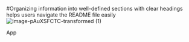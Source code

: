 #Organizing information into well-defined sections with 
clear headings helps users navigate the README file easily
![image-pAuXSFCTC-transformed (1)](https://github.com/SankeerthiTade/Dingu/assets/144417542/abae0dd0-2b4d-46b1-90df-8e6ef4d2fc2c)



App
